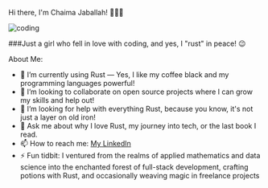 Hi there, I'm Chaima Jaballah! 👋👩‍💻

![coding](https://media.giphy.com/media/QHE5gWI0QjqF2/giphy.gif)

###Just a girl who fell in love with coding, and yes, I "rust" in peace! 😉

About Me:

  - 🌱 I’m currently using Rust — Yes, I like my coffee black and my programming languages powerful!
  - 👯 I’m looking to collaborate on open source projects where I can grow my skills and help out!
  - 🤔 I’m looking for help with everything Rust, because you know, it's not just a layer on old iron!
  - 💬 Ask me about why I love Rust, my journey into tech, or the last book I read.
  - 📫 How to reach me: [My LinkedIn](https://www.linkedin.com/in/chaimajaballah/)
  - ⚡ Fun tidbit: I ventured from the realms of applied mathematics and data science into the enchanted forest of full-stack development, crafting potions with Rust, and occasionally weaving magic in freelance projects
